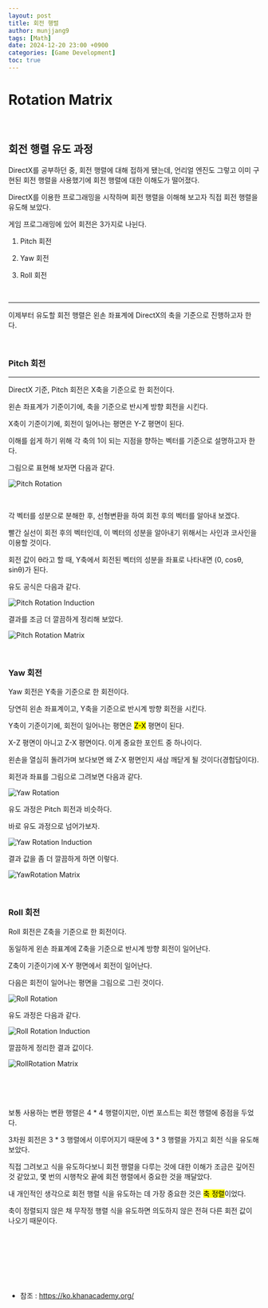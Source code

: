 ```yaml
---
layout: post
title: 회전 행렬
author: munjjang9
tags: [Math]
date: 2024-12-20 23:00 +0900
categories: [Game Development]
toc: true
---
```


# Rotation Matrix

<br>

## 회전 행렬 유도 과정

DirectX를 공부하던 중, 회전 행렬에 대해 접하게 됐는데, 언리얼 엔진도 그렇고 이미 구현된 회전 행렬을 사용했기에 회전 행렬에 대한 이해도가 떨어졌다.

DirectX를 이용한 프로그래밍을 시작하며 회전 행렬을 이해해 보고자 직접 회전 행렬을 유도해 보았다.

게임 프로그래밍에 있어 회전은 3가지로 나뉜다.

1. Pitch 회전

2. Yaw 회전

3. Roll 회전

<br>

---

이제부터 유도할 회전 행렬은 왼손 좌표계에 DirectX의 축을 기준으로 진행하고자 한다.

<br>

### Pitch 회전
---
DirectX 기준, Pitch 회전은 X축을 기준으로 한 회전이다.

왼손 좌표계가 기준이기에, 축을 기준으로 반시계 방향 회전을 시킨다.

X축이 기준이기에, 회전이 일어나는 평면은 Y-Z 평면이 된다.

이해를 쉽게 하기 위해 각 축의 1이 되는 지점을 향하는 벡터를 기준으로 설명하고자 한다.

그림으로 표현해 보자면 다음과 같다.

![Pitch Rotation](/assets/images/PitchRotation.png)

<br>

각 벡터를 성분으로 분해한 후, 선형변환을 하여 회전 후의 벡터를 알아내 보겠다.

빨간 실선이 회전 후의 벡터인데, 이 벡터의 성분을 알아내기 위해서는 사인과 코사인을 이용할 것이다.

회전 값이 θ라고 할 때, Y축에서 회전된 벡터의 성분을 좌표로 나타내면 (0, cosθ, sinθ)가 된다.

유도 공식은 다음과 같다.

![Pitch Rotation Induction](/assets/images/PitchRotation-Matrix-Induction.png)

결과를 조금 더 깔끔하게 정리해 보았다.

![Pitch Rotation Matrix](/assets/images/PitchRotation-Matrix.png)

<br>

### Yaw 회전

Yaw 회전은 Y축을 기준으로 한 회전이다.

당연히 왼손 좌표계이고, Y축을 기준으로 반시계 방향 회전을 시킨다.

Y축이 기준이기에, 회전이 일어나는 평면은 <mark>Z-X</mark> 평면이 된다. 

X-Z 평면이 아니고 Z-X 평면이다. 이게 중요한 포인트 중 하나이다.

왼손을 열심히 돌려가며 보다보면 왜 Z-X 평면인지 새삼 깨닫게 될 것이다(경험담이다).

회전과 좌표를 그림으로 그려보면 다음과 같다.

![Yaw Rotation](/assets/images/YawRotation.png)

유도 과정은 Pitch 회전과 비슷하다.

바로 유도 과정으로 넘어가보자.

![Yaw Rotation Induction](/assets/images/YawRotation-Matrix-Induction.png)

결과 값을 좀 더 깔끔하게 하면 이렇다.

![YawRotation Matrix](/assets/images/YawRotation-Matrix.png)

<br>

### Roll 회전

Roll 회전은 Z축을 기준으로 한 회전이다.

동일하게 왼손 좌표계에 Z축을 기준으로 반시계 방향 회전이 일어난다.

Z축이 기준이기에 X-Y 평면에서 회전이 일어난다.

다음은 회전이 일어나는 평면을 그림으로 그린 것이다.

![Roll Rotation](/assets/images/RollRotation.png)

유도 과정은 다음과 같다.

![Roll Rotation Induction](/assets/images/RollRotation-Matrix-Induction.png)

깔끔하게 정리한 결과 값이다.

![RollRotation Matrix](/assets/images/RollRotation-Matrix.png)

<br>
<br>
<br>

보통 사용하는 변환 행렬은 4 * 4 행렬이지만, 이번 포스트는 회전 행렬에 중점을 두었다.

3차원 회전은 3 * 3 행렬에서 이루어지기 때문에 3 * 3 행렬을 가지고 회전 식을 유도해보았다.

직접 그려보고 식을 유도하다보니 회전 행렬을 다루는 것에 대한 이해가 조금은 깊어진 것 같았고, 몇 번의 시행착오 끝에 회전 행렬에서 중요한 것을 깨달았다.

내 개인적인 생각으로 회전 행렬 식을 유도하는 데 가장 중요한 것은 <mark>축 정렬</mark>이었다.

축이 정렬되지 않은 채 무작정 행렬 식을 유도하면 의도하지 않은 전혀 다른 회전 값이 나오기 때문이다.

<br>
<br>
<br>
<br>
<br>
<br>

- 참조 : https://ko.khanacademy.org/